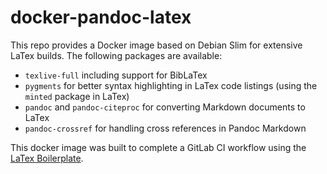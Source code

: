 # docker-pandoc-latex

This repo provides a Docker image based on Debian Slim for extensive LaTex builds.
The following packages are available:
* `texlive-full` including support for BibLaTex
* `pygments` for better syntax highlighting in LaTex code listings (using the `minted` package in LaTex)
* `pandoc` and `pandoc-citeproc` for converting Markdown documents to LaTex
* `pandoc-crossref` for handling cross references in Pandoc Markdown

This docker image was built to complete a GitLab CI workflow using the [LaTex Boilerplate](https://gitlab.com/fastexitlane/latex-boilerplate).
